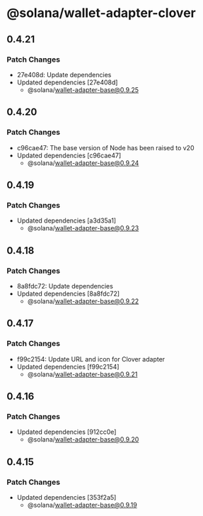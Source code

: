 # @solana/wallet-adapter-clover

## 0.4.21

### Patch Changes

- 27e408d: Update dependencies
- Updated dependencies [27e408d]
    - @solana/wallet-adapter-base@0.9.25

## 0.4.20

### Patch Changes

- c96cae47: The base version of Node has been raised to v20
- Updated dependencies [c96cae47]
    - @solana/wallet-adapter-base@0.9.24

## 0.4.19

### Patch Changes

- Updated dependencies [a3d35a1]
    - @solana/wallet-adapter-base@0.9.23

## 0.4.18

### Patch Changes

- 8a8fdc72: Update dependencies
- Updated dependencies [8a8fdc72]
    - @solana/wallet-adapter-base@0.9.22

## 0.4.17

### Patch Changes

- f99c2154: Update URL and icon for Clover adapter
- Updated dependencies [f99c2154]
    - @solana/wallet-adapter-base@0.9.21

## 0.4.16

### Patch Changes

- Updated dependencies [912cc0e]
    - @solana/wallet-adapter-base@0.9.20

## 0.4.15

### Patch Changes

- Updated dependencies [353f2a5]
    - @solana/wallet-adapter-base@0.9.19
